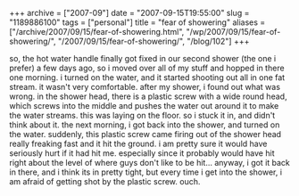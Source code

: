 +++
archive = ["2007-09"]
date = "2007-09-15T19:55:00"
slug = "1189886100"
tags = ["personal"]
title = "fear of showering"
aliases = ["/archive/2007/09/15/fear-of-showering.html", "/wp/2007/09/15/fear-of-showering/", "/2007/09/15/fear-of-showering/", "/blog/102"]
+++

so, the hot water handle finally got fixed in our second shower (the one
i prefer) a few days ago, so i moved over all of my stuff and hopped in
there one morning. i turned on the water, and it started shooting out all
in one fat stream. it wasn't very comfortable. after my shower, i found
out what was wrong. in the shower head, there is a plastic screw with
a wide round head, which screws into the middle and pushes the water out
around it to make the water streams. this was laying on the floor. so
i stuck it in, and didn't think about it. the next morning, i got back
into the shower, and turned on the water. suddenly, this plastic screw
came firing out of the shower head really freaking fast and it hit the
ground. i am pretty sure it would have seriously hurt if it had hit me.
especially since it probably would have hit right about the level of where
guys don't like to be hit... anyway, i got it back in there, and i think
its in pretty tight, but every time i get into the shower, i am afraid of
getting shot by the plastic screw. ouch.

